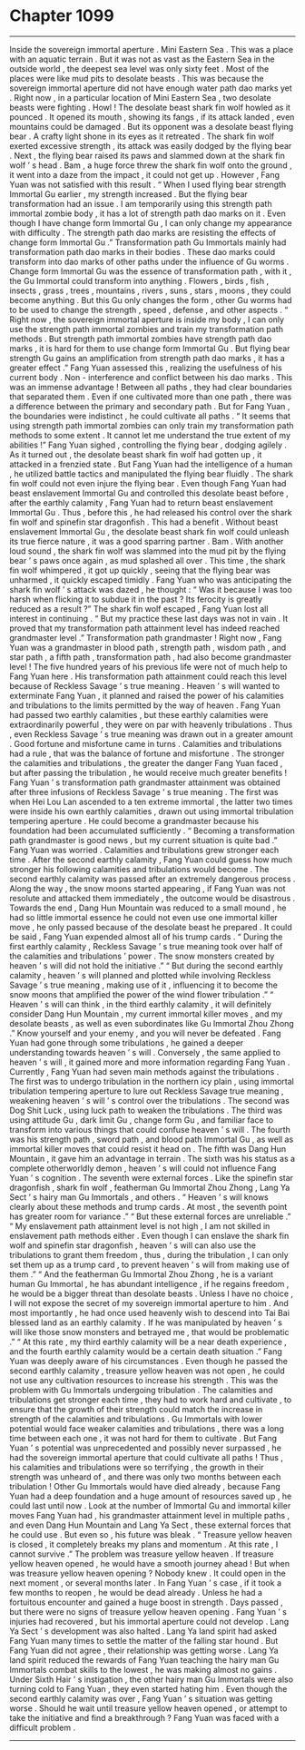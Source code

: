 
# Chapter 1099


---

Inside the sovereign immortal aperture .
Mini Eastern Sea .
This was a place with an aquatic terrain .
But it was not as vast as the Eastern Sea in the outside world , the deepest sea level was only sixty feet .
Most of the places were like mud pits to desolate beasts .
This was because the sovereign immortal aperture did not have enough water path dao marks yet .
Right now , in a particular location of Mini Eastern Sea , two desolate beasts were fighting .
Howl !
The desolate beast shark fin wolf howled as it pounced . It opened its mouth , showing its fangs , if its attack landed , even mountains could be damaged .
But its opponent was a desolate beast flying bear . A crafty light shone in its eyes as it retreated .
The shark fin wolf exerted excessive strength , its attack was easily dodged by the flying bear .
Next , the flying bear raised its paws and slammed down at the shark fin wolf ’ s head .
Bam , a huge force threw the shark fin wolf onto the ground , it went into a daze from the impact , it could not get up .
However , Fang Yuan was not satisfied with this result .
“ When I used flying bear strength Immortal Gu earlier , my strength increased . But the flying bear transformation had an issue . I am temporarily using this strength path immortal zombie body , it has a lot of strength path dao marks on it . Even though I have change form Immortal Gu , I can only change my appearance with difficulty . The strength path dao marks are resisting the effects of change form Immortal Gu .”
Transformation path Gu Immortals mainly had transformation path dao marks in their bodies .
These dao marks could transform into dao marks of other paths under the influence of Gu worms .
Change form Immortal Gu was the essence of transformation path , with it , the Gu Immortal could transform into anything . Flowers , birds , fish , insects , grass , trees , mountains , rivers , suns , stars , moons , they could become anything .
But this Gu only changes the form , other Gu worms had to be used to change the strength , speed , defense , and other aspects .
“ Right now , the sovereign immortal aperture is inside my body , I can only use the strength path immortal zombies and train my transformation path methods . But strength path immortal zombies have strength path dao marks , it is hard for them to use change form Immortal Gu . But flying bear strength Gu gains an amplification from strength path dao marks , it has a greater effect .”
Fang Yuan assessed this , realizing the usefulness of his current body .
Non - interference and conflict between his dao marks .
This was an immense advantage !
Between all paths , they had clear boundaries that separated them . Even if one cultivated more than one path , there was a difference between the primary and secondary path . But for Fang Yuan , the boundaries were indistinct , he could cultivate all paths .
“ It seems that using strength path immortal zombies can only train my transformation path methods to some extent . It cannot let me understand the true extent of my abilities !” Fang Yuan sighed , controlling the flying bear , dodging agilely .
As it turned out , the desolate beast shark fin wolf had gotten up , it attacked in a frenzied state .
But Fang Yuan had the intelligence of a human , he utilized battle tactics and manipulated the flying bear fluidly . The shark fin wolf could not even injure the flying bear .
Even though Fang Yuan had beast enslavement Immortal Gu and controlled this desolate beast before , after the earthly calamity , Fang Yuan had to return beast enslavement Immortal Gu .
Thus , before this , he had released his control over the shark fin wolf and spinefin star dragonfish .
This had a benefit .
Without beast enslavement Immortal Gu , the desolate beast shark fin wolf could unleash its true fierce nature , it was a good sparring partner .
Bam .
With another loud sound , the shark fin wolf was slammed into the mud pit by the flying bear ’ s paws once again , as mud splashed all over .
This time , the shark fin wolf whimpered , it got up quickly , seeing that the flying bear was unharmed , it quickly escaped timidly .
Fang Yuan who was anticipating the shark fin wolf ’ s attack was dazed , he thought : “ Was it because I was too harsh when flicking it to subdue it in the past ? Its ferocity is greatly reduced as a result ?”
The shark fin wolf escaped , Fang Yuan lost all interest in continuing .
“ But my practice these last days was not in vain . It proved that my transformation path attainment level has indeed reached grandmaster level .”
Transformation path grandmaster !
Right now , Fang Yuan was a grandmaster in blood path , strength path , wisdom path , and star path , a fifth path , transformation path , had also become grandmaster level !
The five hundred years of his previous life were not of much help to Fang Yuan here . His transformation path attainment could reach this level because of Reckless Savage ’ s true meaning .
Heaven ’ s will wanted to exterminate Fang Yuan , it planned and raised the power of his calamities and tribulations to the limits permitted by the way of heaven .
Fang Yuan had passed two earthly calamities , but these earthly calamities were extraordinarily powerful , they were on par with heavenly tribulations . Thus , even Reckless Savage ’ s true meaning was drawn out in a greater amount .
Good fortune and misfortune came in turns .
Calamities and tribulations had a rule , that was the balance of fortune and misfortune .
The stronger the calamities and tribulations , the greater the danger Fang Yuan faced , but after passing the tribulation , he would receive much greater benefits !
Fang Yuan ’ s transformation path grandmaster attainment was obtained after three infusions of Reckless Savage ’ s true meaning . The first was when Hei Lou Lan ascended to a ten extreme immortal , the latter two times were inside his own earthly calamities , drawn out using immortal tribulation tempering aperture . He could become a grandmaster because his foundation had been accumulated sufficiently .
“ Becoming a transformation path grandmaster is good news , but my current situation is quite bad .” Fang Yuan was worried .
Calamities and tribulations grew stronger each time .
After the second earthly calamity , Fang Yuan could guess how much stronger his following calamities and tribulations would become .
The second earthly calamity was passed after an extremely dangerous process .
Along the way , the snow moons started appearing , if Fang Yuan was not resolute and attacked them immediately , the outcome would be disastrous . Towards the end , Dang Hun Mountain was reduced to a small mound , he had so little immortal essence he could not even use one immortal killer move , he only passed because of the desolate beast he prepared .
It could be said , Fang Yuan expended almost all of his trump cards .
“ During the first earthly calamity , Reckless Savage ’ s true meaning took over half of the calamities and tribulations ’ power . The snow monsters created by heaven ’ s will did not hold the initiative .”
“ But during the second earthly calamity , heaven ’ s will planned and plotted while involving Reckless Savage ’ s true meaning , making use of it , influencing it to become the snow moons that amplified the power of the wind flower tribulation .”
“ Heaven ’ s will can think , in the third earthly calamity , it will definitely consider Dang Hun Mountain , my current immortal killer moves , and my desolate beasts , as well as even subordinates like Gu Immortal Zhou Zhong .”
Know yourself and your enemy , and you will never be defeated .
Fang Yuan had gone through some tribulations , he gained a deeper understanding towards heaven ’ s will .
Conversely , the same applied to heaven ’ s will , it gained more and more information regarding Fang Yuan .
Currently , Fang Yuan had seven main methods against the tribulations .
The first was to undergo tribulation in the northern icy plain , using immortal tribulation tempering aperture to lure out Reckless Savage true meaning , weakening heaven ’ s will ’ s control over the tribulations .
The second was Dog Shit Luck , using luck path to weaken the tribulations .
The third was using attitude Gu , dark limit Gu , change form Gu , and familiar face to transform into various things that could confuse heaven ’ s will .
The fourth was his strength path , sword path , and blood path Immortal Gu , as well as immortal killer moves that could resist it head on .
The fifth was Dang Hun Mountain , it gave him an advantage in terrain .
The sixth was his status as a complete otherworldly demon , heaven ’ s will could not influence Fang Yuan ’ s cognition .
The seventh were external forces . Like the spinefin star dragonfish , shark fin wolf , featherman Gu Immortal Zhou Zhong , Lang Ya Sect ’ s hairy man Gu Immortals , and others .
“ Heaven ’ s will knows clearly about these methods and trump cards . At most , the seventh point has greater room for variance .”
“ But these external forces are unreliable .”
“ My enslavement path attainment level is not high , I am not skilled in enslavement path methods either . Even though I can enslave the shark fin wolf and spinefin star dragonfish , heaven ’ s will can also use the tribulations to grant them freedom , thus , during the tribulation , I can only set them up as a trump card , to prevent heaven ’ s will from making use of them .”
“ And the featherman Gu Immortal Zhou Zhong , he is a variant human Gu Immortal , he has abundant intelligence , if he regains freedom , he would be a bigger threat than desolate beasts . Unless I have no choice , I will not expose the secret of my sovereign immortal aperture to him . And most importantly , he had once used heavenly wish to descend into Tai Bai blessed land as an earthly calamity . If he was manipulated by heaven ’ s will like those snow monsters and betrayed me , that would be problematic .”
“ At this rate , my third earthly calamity will be a near death experience , and the fourth earthly calamity would be a certain death situation .”
Fang Yuan was deeply aware of his circumstances .
Even though he passed the second earthly calamity , treasure yellow heaven was not open , he could not use any cultivation resources to increase his strength .
This was the problem with Gu Immortals undergoing tribulation .
The calamities and tribulations get stronger each time , they had to work hard and cultivate , to ensure that the growth of their strength could match the increase in strength of the calamities and tribulations .
Gu Immortals with lower potential would face weaker calamities and tribulations , there was a long time between each one , it was not hard for them to cultivate . But Fang Yuan ’ s potential was unprecedented and possibly never surpassed , he had the sovereign immortal aperture that could cultivate all paths !
Thus , his calamities and tribulations were so terrifying , the growth in their strength was unheard of , and there was only two months between each tribulation !
Other Gu Immortals would have died already , because Fang Yuan had a deep foundation and a huge amount of resources saved up , he could last until now .
Look at the number of Immortal Gu and immortal killer moves Fang Yuan had , his grandmaster attainment level in multiple paths , and even Dang Hun Mountain and Lang Ya Sect , these external forces that he could use .
But even so , his future was bleak .
“ Treasure yellow heaven is closed , it completely breaks my plans and momentum . At this rate , I cannot survive .”
The problem was treasure yellow heaven .
If treasure yellow heaven opened , he would have a smooth journey ahead !
But when was treasure yellow heaven opening ?
Nobody knew .
It could open in the next moment , or several months later .
In Fang Yuan ’ s case , if it took a few months to reopen , he would be dead already . Unless he had a fortuitous encounter and gained a huge boost in strength .
Days passed , but there were no signs of treasure yellow heaven opening .
Fang Yuan ’ s injuries had recovered , but his immortal aperture could not develop .
Lang Ya Sect ’ s development was also halted . Lang Ya land spirit had asked Fang Yuan many times to settle the matter of the falling star hound . But Fang Yuan did not agree , their relationship was getting worse .
Lang Ya land spirit reduced the rewards of Fang Yuan teaching the hairy man Gu Immortals combat skills to the lowest , he was making almost no gains .
Under Sixth Hair ’ s instigation , the other hairy man Gu Immortals were also turning cold to Fang Yuan , they even started hating him .
Even though the second earthly calamity was over , Fang Yuan ’ s situation was getting worse .
Should he wait until treasure yellow heaven opened , or attempt to take the initiative and find a breakthrough ?
Fang Yuan was faced with a difficult problem .

---

